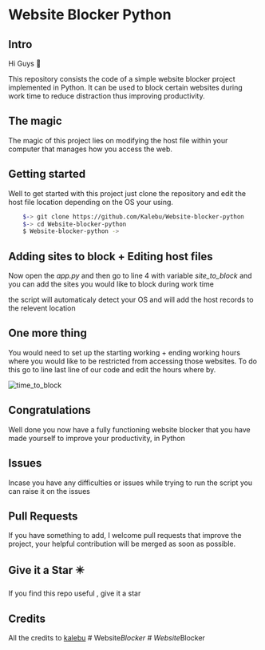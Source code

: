 # Website Blocker Python


Intro 
------------

Hi Guys 👋 

This repository consists the code of a simple website blocker project implemented in Python. It can be used to block certain websites during work time to reduce distraction thus improving productivity.


The magic 
--------------

The magic of this project lies on modifying the host file within your 
computer that manages how you access the web.

Getting started 
---------------------

Well to get started with this project just clone the repository 
and edit the host file location depending on the OS your using.

```bash
    $-> git clone https://github.com/Kalebu/Website-blocker-python
    $-> cd Website-blocker-python
    $ Website-blocker-python ->
```

Adding sites to block + Editing host files 
------------------------------------------------

Now open the *app.py* and then go to line 4 with variable *site_to_block*
and you can add the sites you would like to block during work time


the script will automaticaly detect your OS and will add the host records to the relevent location

One more thing 
-------------------

You would need to set up the starting working + ending working hours where you would like to be restricted from accessing those websites.
To do this go to line last line of our code and edit the hours where by.

![time_to_block](./time_to_block.png)

Congratulations 
--------------------

Well done you now have a fully functioning website blocker that you have made yourself to improve your productivity, in Python 

Issues 
-----------

Incase you have any difficulties or issues while trying to run the script
you can raise it on the issues 

Pull Requests
----------------

If you have something to add, I welcome pull requests that improve the project, your helpful contribution will be merged as soon as possible.


Give it a Star ✴️
--------------------
If you find this repo useful , give it a star

Credits
-----------
All the credits to [kalebu](https://github.com/Kalebu)
#   W e b s i t e _ B l o c k e r  
 #   W e b s i t e _ B l o c k e r  
 